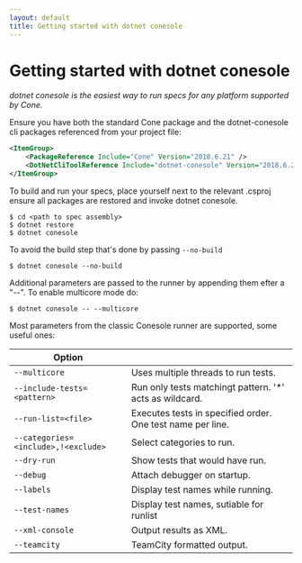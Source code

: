 ```yaml
---
layout: default
title: Getting started with dotnet conesole
---
```

# Getting started with dotnet conesole
_dotnet conesole is the easiest way to run specs for any platform supported by Cone._

Ensure you have both the standard Cone package and the dotnet-conesole cli packages referenced from your project file:
```xml
<ItemGroup>
    <PackageReference Include="Cone" Version="2018.6.21" /> 
    <DotNetCliToolReference Include="dotnet-conesole" Version="2018.6.21" /> 
</ItemGroup>
```

To build and run your specs, place yourself next to the relevant .csproj
ensure all packages are restored and invoke dotnet conesole.
```
$ cd <path to spec assembly>
$ dotnet restore
$ dotnet conesole
```

To avoid the build step that's done by passing `--no-build`
```
$ dotnet conesole --no-build
```

Additional parameters are passed to the runner by appending them efter a "--".
To enable multicore mode do:
```
$ dotnet conesole -- --multicore
```
Most parameters from the classic Conesole runner are supported, some useful ones:

| Option ||
|-|-|
| `--multicore`                       | Uses multiple threads to run tests.                        |
| `--include-tests=<pattern>`         | Run only tests matchingt pattern. '*' acts as wildcard.    |
| `--run-list=<file>`                 | Executes tests in specified order. One test name per line. |
| `--categories=<include>,!<exclude>` | Select categories to run.                                  |
| `--dry-run`                         | Show tests that would have run.                            |
| `--debug`                           | Attach debugger on startup.                                |
| `--labels`                          | Display test names while running.                          |
| `--test-names`                    | Display test names, sutiable for runlist                   |
| `--xml-console`                     | Output results as XML.                                     |
| `--teamcity`                        | TeamCity formatted output.                                 |
